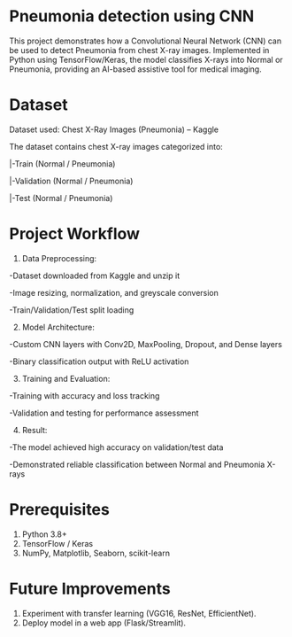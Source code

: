 # Pneumonia detection using CNN
This project demonstrates how a Convolutional Neural Network (CNN) can be used to detect Pneumonia from chest X-ray images. Implemented in Python using TensorFlow/Keras, the model classifies X-rays into Normal or Pneumonia, providing an AI-based assistive tool for medical imaging.

# Dataset

Dataset used: Chest X-Ray Images (Pneumonia) – Kaggle

The dataset contains chest X-ray images categorized into:

|-Train (Normal / Pneumonia)

|-Validation (Normal / Pneumonia)

|-Test (Normal / Pneumonia)

# Project Workflow

1. Data Preprocessing:
   
  -Dataset downloaded from Kaggle and unzip it
  
  -Image resizing, normalization, and greyscale conversion
  
  -Train/Validation/Test split loading

2. Model Architecture:
   
  -Custom CNN layers with Conv2D, MaxPooling, Dropout, and Dense layers
  
  -Binary classification output with ReLU activation

3. Training and Evaluation:
   
  -Training with accuracy and loss tracking
  
  -Validation and testing for performance assessment

4. Result:
   
  -The model achieved high accuracy on validation/test data
  
  -Demonstrated reliable classification between Normal and Pneumonia X-rays

# Prerequisites
1. Python 3.8+
2. TensorFlow / Keras
3. NumPy, Matplotlib, Seaborn, scikit-learn

# Future Improvements

1. Experiment with transfer learning (VGG16, ResNet, EfficientNet).
2. Deploy model in a web app (Flask/Streamlit).
